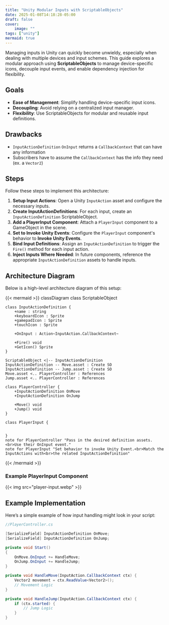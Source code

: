 ```yaml
---
title: "Unity Modular Inputs with ScriptableObjects"
date: 2025-01-08T14:18:28-05:00
draft: false
cover:
    image: ""
tags: ["unity"]
mermaid: true
---
```


Managing inputs in Unity can quickly become unwieldy, especially when dealing with multiple devices and input schemes. This guide explores a modular approach using **ScriptableObjects** to manage device-specific icons, decouple input events, and enable dependency injection for flexibility.

## Goals

- **Ease of Management**: Simplify handling device-specific input icons.
- **Decoupling**: Avoid relying on a centralized input manager.
- **Flexibility**: Use ScriptableObjects for modular and reusable input definitions.

## Drawbacks

- `InputActionDefinition` `OnInput` returns a `CallbackContext` that can have any information
- Subscribers have to assume the `CallbackContext` has the info they need (ex. a `Vector2`)

## Steps

Follow these steps to implement this architecture:

1. **Setup Input Actions**: Open a Unity `InputAction` asset and configure the necessary inputs.
2. **Create InputActionDefinitions**: For each input, create an `InputActionDefinition` ScriptableObject.
3. **Add a PlayerInput Component**: Attach a `PlayerInput` component to a GameObject in the scene.
4. **Set to Invoke Unity Events**: Configure the `PlayerInput` component's behavior to **Invoke Unity Events**.
5. **Bind Input Definitions**: Assign an `InputActionDefinition` to trigger the `Fire()` method for each input action.
6. **Inject Inputs Where Needed**: In future components, reference the appropriate `InputActionDefinition` assets to handle inputs.

## Architecture Diagram

Below is a high-level architecture diagram of this setup:

{{< mermaid >}}
classDiagram
    class ScriptableObject
    
    class InputActionDefinition {
        +name : string
        +keyboardIcon : Sprite
        +gamepadIcon : Sprite
        +touchIcon : Sprite

        +OnInput : Action~InputAction.CallbackContext~

        +Fire() void
        +GetIcon() Sprite
    }

    ScriptableObject <|-- InputActionDefinition
    InputActionDefinition -- Move.asset : Create SO
    InputActionDefinition -- Jump.asset : Create SO
    Move.asset <.. PlayerController : References
    Jump.asset <.. PlayerController : References

    class PlayerController {
        +InputActionDefinition OnMove
        +InputActionDefinition OnJump

        +Move() void
        +Jump() void
    }

    class PlayerInput {


    }
    note for PlayerController "Pass in the desired definition assets.<br>Use their OnInput event."
    note for PlayerInput "Set behavior to invoke Unity Event.<br>Match the InputActions with<br>the related InputActionDefinition"
{{< /mermaid >}}

### Example PlayerInput Component

{{< img src="player-input.webp" >}}

## Example Implementation

Here’s a simple example of how input handling might look in your script:

```csharp
//PlayerController.cs

[SerializeField] InputActionDefinition OnMove;
[SerializeField] InputActionDefinition OnJump;

private void Start()
{
    OnMove.OnInput += HandleMove;
    OnJump.OnInput += HandleJump;
}

private void HandleMove(InputAction.CallbackContext ctx) {
    Vector2 movement = ctx.ReadValue<Vector2>();
    // Movement Logic
}

private void HandleJump(InputAction.CallbackContext ctx) {
    if (ctx.started) {
        // Jump Logic
    }
}
```